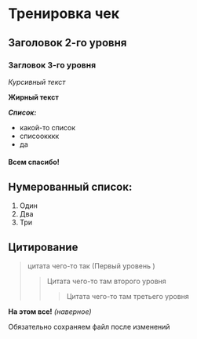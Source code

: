 # Тренировка чек

## Заголовок 2-го уровня 

### Загловок 3-го уровня 

*Курсивный текст*

**Жирный текст**

***Список:***
* какой-то список 
* списоокккк
* да

#### Всем спасибо! 

## Нумерованный список: 
1. Один 
2. Два 
3. Три 

## Цитирование 
> цитата чего-то так (Первый уровень )
>> Цитата чего-то там второго уровня 
>>> Цитата чего-то там третьего уровня 

**На этом все!** *(наверное)*

Обязательно сохраняем файл после изменений 